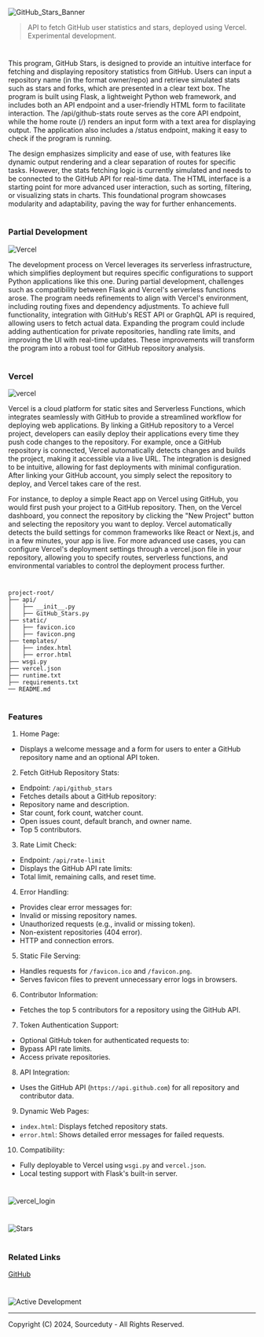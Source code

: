 ![GitHub_Stars_Banner](https://github.com/user-attachments/assets/6e20d313-5d42-48b2-ad03-31c29acf9e49)

> API to fetch GitHub user statistics and stars, deployed using Vercel. Experimental development.
#

This program, GitHub Stars, is designed to provide an intuitive interface for fetching and displaying repository statistics from GitHub. Users can input a repository name (in the format owner/repo) and retrieve simulated stats such as stars and forks, which are presented in a clear text box. The program is built using Flask, a lightweight Python web framework, and includes both an API endpoint and a user-friendly HTML form to facilitate interaction. The /api/github-stats route serves as the core API endpoint, while the home route (/) renders an input form with a text area for displaying output. The application also includes a /status endpoint, making it easy to check if the program is running.

The design emphasizes simplicity and ease of use, with features like dynamic output rendering and a clear separation of routes for specific tasks. However, the stats fetching logic is currently simulated and needs to be connected to the GitHub API for real-time data. The HTML interface is a starting point for more advanced user interaction, such as sorting, filtering, or visualizing stats in charts. This foundational program showcases modularity and adaptability, paving the way for further enhancements.

#
### Partial Development

![Vercel](https://github.com/user-attachments/assets/d51592ca-5a0e-4d0f-939c-cc87c5c1d120)

The development process on Vercel leverages its serverless infrastructure, which simplifies deployment but requires specific configurations to support Python applications like this one. During partial development, challenges such as compatibility between Flask and Vercel's serverless functions arose. The program needs refinements to align with Vercel's environment, including routing fixes and dependency adjustments. To achieve full functionality, integration with GitHub's REST API or GraphQL API is required, allowing users to fetch actual data. Expanding the program could include adding authentication for private repositories, handling rate limits, and improving the UI with real-time updates. These improvements will transform the program into a robust tool for GitHub repository analysis.

#
### Vercel

![vercel](https://github.com/user-attachments/assets/67cd9d57-cead-4d74-b3dc-b9c23a29650f)

Vercel is a cloud platform for static sites and Serverless Functions, which integrates seamlessly with GitHub to provide a streamlined workflow for deploying web applications. By linking a GitHub repository to a Vercel project, developers can easily deploy their applications every time they push code changes to the repository. For example, once a GitHub repository is connected, Vercel automatically detects changes and builds the project, making it accessible via a live URL. The integration is designed to be intuitive, allowing for fast deployments with minimal configuration. After linking your GitHub account, you simply select the repository to deploy, and Vercel takes care of the rest.

For instance, to deploy a simple React app on Vercel using GitHub, you would first push your project to a GitHub repository. Then, on the Vercel dashboard, you connect the repository by clicking the "New Project" button and selecting the repository you want to deploy. Vercel automatically detects the build settings for common frameworks like React or Next.js, and in a few minutes, your app is live. For more advanced use cases, you can configure Vercel's deployment settings through a vercel.json file in your repository, allowing you to specify routes, serverless functions, and environmental variables to control the deployment process further.

#

```
project-root/
├── api/
│   ├── __init__.py
│   ├── GitHub_Stars.py
├── static/
│   ├── favicon.ico
│   ├── favicon.png
├── templates/
│   ├── index.html
│   ├── error.html
├── wsgi.py
├── vercel.json
├── runtime.txt
├── requirements.txt
── README.md
```

#
### Features

1. Home Page:

- Displays a welcome message and a form for users to enter a GitHub repository name and an optional API token.

2. Fetch GitHub Repository Stats:

- Endpoint: `/api/github_stars`
- Fetches details about a GitHub repository:
 - Repository name and description.
 - Star count, fork count, watcher count.
 - Open issues count, default branch, and owner name.
 - Top 5 contributors.

3. Rate Limit Check:

- Endpoint: `/api/rate-limit`
- Displays the GitHub API rate limits:
 - Total limit, remaining calls, and reset time.

4. Error Handling:

- Provides clear error messages for:
 - Invalid or missing repository names.
 - Unauthorized requests (e.g., invalid or missing token).
 - Non-existent repositories (404 error).
 - HTTP and connection errors.

5. Static File Serving:

- Handles requests for `/favicon.ico` and `/favicon.png`.
- Serves favicon files to prevent unnecessary error logs in browsers.

6. Contributor Information:

- Fetches the top 5 contributors for a repository using the GitHub API.

7. Token Authentication Support:

- Optional GitHub token for authenticated requests to:
 - Bypass API rate limits.
 - Access private repositories.

8. API Integration:

- Uses the GitHub API (`https://api.github.com`) for all repository and contributor data.

9. Dynamic Web Pages:

- `index.html`: Displays fetched repository stats.
- `error.html`: Shows detailed error messages for failed requests.

10. Compatibility:

- Fully deployable to Vercel using `wsgi.py` and `vercel.json`.
- Local testing support with Flask's built-in server.

#
![vercel_login](https://github.com/user-attachments/assets/74173269-e916-4509-9b64-95a1b5baf4d5)
#
![Stars](https://github.com/user-attachments/assets/1838073c-0a81-4b76-83c5-d1572057b51b)

#
### Related Links

[GitHub](https://github.com/sourceduty/GitHub)

#
![Active Development](https://github.com/user-attachments/assets/8c7cee43-3c51-4741-a101-c3bbb9ae21a7)

***
Copyright (C) 2024, Sourceduty - All Rights Reserved.
